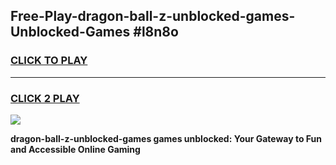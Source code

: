
## Free-Play-dragon-ball-z-unblocked-games-Unblocked-Games #l8n8o
<h3>
<a href="https://news.freeplayer.one?title=dragon-ball-z-unblocked-games&ref=8M">CLICK TO PLAY</a></h3>
<hr>

<h3>
<a href="https://news.freeplayer.one?title=dragon-ball-z-unblocked-games&ref=8M">CLICK 2 PLAY</a>
  
</h3>

<a href="https://news.freeplayer.one?title=dragon-ball-z-unblocked-games&ref=8M"><img src="https://clearcache.store/games.png"></a>


**dragon-ball-z-unblocked-games games unblocked: Your Gateway to Fun and Accessible Online Gaming**
